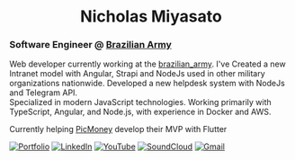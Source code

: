<h1 align="center">Nicholas Miyasato</h1>

### Software Engineer @ [Brazilian Army](https://www.eb.mil.br)

Web developer currently working at the [brazilian_army](https://www.eb.mil.br). I've Created a new Intranet model with Angular, Strapi and NodeJs used in other military organizations nationwide. Developed a new helpdesk system with NodeJs and Telegram API.  
Specialized in modern JavaScript technologies. Working primarily with TypeScript, Angular, and Node.js, with experience in Docker and AWS.

Currently helping [PicMoney](https://www.picmoney.shop/) develop their MVP with Flutter

[![Portfolio](https://img.shields.io/badge/Portfolio-000000?style=for-the-badge&logo=google-chrome&logoColor=white)](https://nickmiyasato.com.br)
[![LinkedIn](https://img.shields.io/badge/LinkedIn-0077B5?style=for-the-badge&logo=linkedin&logoColor=white)](https://www.linkedin.com/in/nixoletas/)
[![YouTube](https://img.shields.io/badge/YouTube-FF0000?style=for-the-badge&logo=youtube&logoColor=white)](https://www.youtube.com/@nixoletas)
[![SoundCloud](https://img.shields.io/badge/SoundCloud-FF3300?style=for-the-badge&logo=soundcloud&logoColor=white)](https://soundcloud.com/nixoletas)
[![Gmail](https://img.shields.io/badge/Gmail-D14836?style=for-the-badge&logo=gmail&logoColor=white)](mailto:nick.miyasato.dev@gmail.com)

